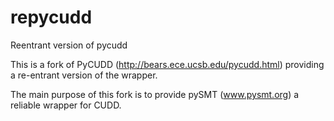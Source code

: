 # repycudd
Reentrant version of pycudd

This is a fork of PyCUDD (http://bears.ece.ucsb.edu/pycudd.html)
providing a re-entrant version of the wrapper.

The main purpose of this fork is to provide pySMT (www.pysmt.org) a
reliable wrapper for CUDD.
